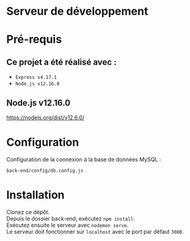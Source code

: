 # Serveur de développement

Pré-requis
============

Ce projet a été réalisé avec :
---------------------------
- `Express v4.17.1`
- `Node.js v12.16.0`

Node.js v12.16.0
---------------------------
https://nodejs.org/dist/v12.6.0/


Configuration
============
Configuration de la connexion à la base de données MySQL :
```
back-end/config/db.config.js
```

Installation
============

Clonez ce dépôt.<br>
Depuis le dossier back-end, exécutez `npm install`.<br>
Exécutez ensuite le serveur avec `nodemon serve`.<br>
Le serveur doit fonctionner sur `localhost` avec le port par défaut `3000`.<br>